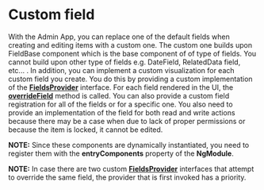 # Custom field

 With the Admin App, you can replace one of the default fields when creating and editing items with a custom one. The custom one builds upon FieldBase component which is the base component of of type of fields. You cannot build upon other type of fields e.g. DateField, RelatedData field, etc... . In addition, you can implement a custom visualization for each custom field you create. You do this by providing a custom implementation of the [**FieldsProvider**](http://admin-app-extensions-docs.sitefinity.site/interfaces/fieldsprovider.html) interface. For each field rendered in the UI, the [**overrideField**](http://admin-app-extensions-docs.sitefinity.site/interfaces/fieldsprovider.html#overridefield) method is called. You can also provide a custom field registration for all of the fields or for a specific one.
You also need to provide an implementation of the field for both read and write actions because there may be a case when due to lack of proper permissions or because the item is locked, it cannot be edited.

**NOTE:** Since these components are dynamically instantiated, you need to register them with the **entryComponents** property of the **NgModule**.

**NOTE:** In case there are two custom [**FieldsProvider**](http://admin-app-extensions-docs.sitefinity.site/interfaces/fieldsprovider.html) interfaces that attempt to override the same field, the provider that is first invoked has a priority.
